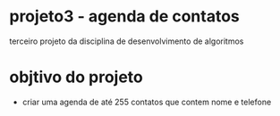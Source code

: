 # projeto3 - agenda de contatos
terceiro projeto da disciplina de desenvolvimento de algoritmos
# objtivo do projeto
   - criar uma agenda de até 255 contatos que contem nome e telefone
